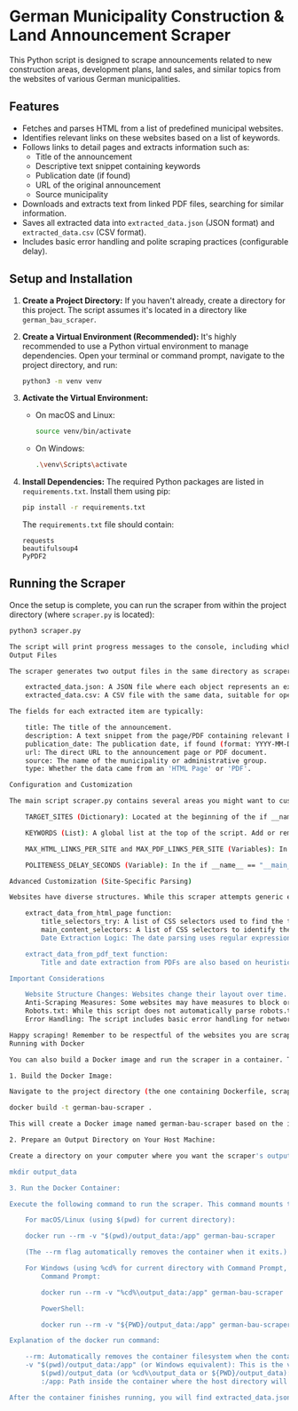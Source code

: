 # German Municipality Construction & Land Announcement Scraper

This Python script is designed to scrape announcements related to new construction areas, development plans, land sales, and similar topics from the websites of various German municipalities.

## Features

- Fetches and parses HTML from a list of predefined municipal websites.
- Identifies relevant links on these websites based on a list of keywords.
- Follows links to detail pages and extracts information such as:
    - Title of the announcement
    - Descriptive text snippet containing keywords
    - Publication date (if found)
    - URL of the original announcement
    - Source municipality
- Downloads and extracts text from linked PDF files, searching for similar information.
- Saves all extracted data into `extracted_data.json` (JSON format) and `extracted_data.csv` (CSV format).
- Includes basic error handling and polite scraping practices (configurable delay).

## Setup and Installation

1.  **Create a Project Directory:**
    If you haven't already, create a directory for this project. The script assumes it's located in a directory like `german_bau_scraper`.

2.  **Create a Virtual Environment (Recommended):**
    It's highly recommended to use a Python virtual environment to manage dependencies. Open your terminal or command prompt, navigate to the project directory, and run:
    ```bash
    python3 -m venv venv
    ```

3.  **Activate the Virtual Environment:**
    -   On macOS and Linux:
        ```bash
        source venv/bin/activate
        ```
    -   On Windows:
        ```bash
        .\venv\Scripts\activate
        ```

4.  **Install Dependencies:**
    The required Python packages are listed in `requirements.txt`. Install them using pip:
    ```bash
    pip install -r requirements.txt
    ```
    The `requirements.txt` file should contain:
    ```
    requests
    beautifulsoup4
    PyPDF2
    ```

## Running the Scraper

Once the setup is complete, you can run the scraper from within the project directory (where `scraper.py` is located):

```bash
python3 scraper.py

The script will print progress messages to the console, including which sites are being processed, links being followed, and data being extracted or saved.
Output Files

The scraper generates two output files in the same directory as scraper.py:

    extracted_data.json: A JSON file where each object represents an extracted announcement. This format is useful for programmatic access.
    extracted_data.csv: A CSV file with the same data, suitable for opening in spreadsheet software.

The fields for each extracted item are typically:

    title: The title of the announcement.
    description: A text snippet from the page/PDF containing relevant keywords.
    publication_date: The publication date, if found (format: YYYY-MM-DD). "Not found" otherwise.
    url: The direct URL to the announcement page or PDF document.
    source: The name of the municipality or administrative group.
    type: Whether the data came from an 'HTML Page' or 'PDF'.

Configuration and Customization

The main script scraper.py contains several areas you might want to customize:

    TARGET_SITES (Dictionary): Located at the beginning of the if __name__ == "__main__": block. This dictionary maps municipality names to their main website URLs. You can add, remove, or modify entries. For some sites, you might achieve better results by pointing the URL directly to their "Aktuelles" (News) or "Bekanntmachungen" (Announcements) page.

    KEYWORDS (List): A global list at the top of the script. Add or remove keywords (in lowercase) to tailor the search.

    MAX_HTML_LINKS_PER_SITE and MAX_PDF_LINKS_PER_SITE (Variables): In the if __name__ == "__main__": block. These limit how many relevant HTML detail pages or PDF links the scraper will process from each main site. Adjust these for broader or narrower scraping.

    POLITENESS_DELAY_SECONDS (Variable): In the if __name__ == "__main__": block. Sets a delay (in seconds) between HTTP requests to the same site's subpages. It's important to keep this at a reasonable value (e.g., 0.5-2 seconds) to avoid overloading servers.

Advanced Customization (Site-Specific Parsing)

Websites have diverse structures. While this scraper attempts generic extraction, you will likely need to customize the parsing logic for optimal results on each specific website. Key areas in scraper.py:

    extract_data_from_html_page function:
        title_selectors_try: A list of CSS selectors used to find the title. You may need to add or adjust these based on how titles are marked up on target sites (e.g., specific <h1> classes).
        main_content_selectors: A list of CSS selectors to identify the main content area of a page. This helps focus the search for relevant paragraphs and dates. Inspect target websites' HTML structure (using browser developer tools) to find appropriate selectors.
        Date Extraction Logic: The date parsing uses regular expressions and attempts to parse common formats. This is notoriously tricky and often requires site-specific patterns or adjustments to the date_patterns list or the parsing logic within this function.

    extract_data_from_pdf_text function:
        Title and date extraction from PDFs are also based on heuristics (e.g., first few lines for title, regex for dates). These might need refinement based on common PDF layouts from the target municipalities.

Important Considerations

    Website Structure Changes: Websites change their layout over time. If the scraper stops working for a particular site, you'll likely need to update its CSS selectors or parsing logic.
    Anti-Scraping Measures: Some websites may have measures to block or limit automated scraping. If you encounter issues (e.g., getting blocked), you might need to use more advanced techniques like rotating user agents, using proxies, or reducing crawl speed further. This script uses a default User-Agent.
    Robots.txt: While this script does not automatically parse robots.txt files, it's good practice to be aware of a website's scraping policies if you intend to scrape frequently or extensively.
    Error Handling: The script includes basic error handling for network requests and file operations. For production use, you might want to enhance this (e.g., more detailed logging, retry mechanisms).

Happy scraping! Remember to be respectful of the websites you are scraping.
Running with Docker

You can also build a Docker image and run the scraper in a container. This is useful for ensuring a consistent environment and managing dependencies easily.

1. Build the Docker Image:

Navigate to the project directory (the one containing Dockerfile, scraper.py, and requirements.txt) in your terminal and run:

docker build -t german-bau-scraper .

This will create a Docker image named german-bau-scraper based on the instructions in the Dockerfile.

2. Prepare an Output Directory on Your Host Machine:

Create a directory on your computer where you want the scraper's output files (extracted_data.json and extracted_data.csv) to be saved. For example:

mkdir output_data

3. Run the Docker Container:

Execute the following command to run the scraper. This command mounts the output_data directory you created into the /app directory within the container (which is the working directory where scraper.py runs and saves its files).

    For macOS/Linux (using $(pwd) for current directory):

    docker run --rm -v "$(pwd)/output_data:/app" german-bau-scraper

    (The --rm flag automatically removes the container when it exits.)

    For Windows (using %cd% for current directory with Command Prompt, or ${PWD} with PowerShell):
        Command Prompt:

        docker run --rm -v "%cd%\output_data:/app" german-bau-scraper

        PowerShell:

        docker run --rm -v "${PWD}/output_data:/app" german-bau-scraper

Explanation of the docker run command:

    --rm: Automatically removes the container filesystem when the container exits. This is good for cleanup for tasks that run and then stop.
    -v "$(pwd)/output_data:/app" (or Windows equivalent): This is the volume mount.
        $(pwd)/output_data (or %cd%\output_data or ${PWD}/output_data): Path to the directory on your host machine.
        :/app: Path inside the container where the host directory will be mounted. Since scraper.py saves files to its current directory (/app inside the container), the output files will appear in your output_data folder on your host.

After the container finishes running, you will find extracted_data.json and extracted_data.csv in the output_data directory on your host system.
